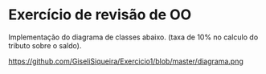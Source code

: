 # Exercício de revisão de OO

Implementação do diagrama de classes abaixo. (taxa de 10% no calculo do tributo sobre o saldo).

<https://github.com/GiseliSiqueira/Exercicio1/blob/master/diagrama.png> 
